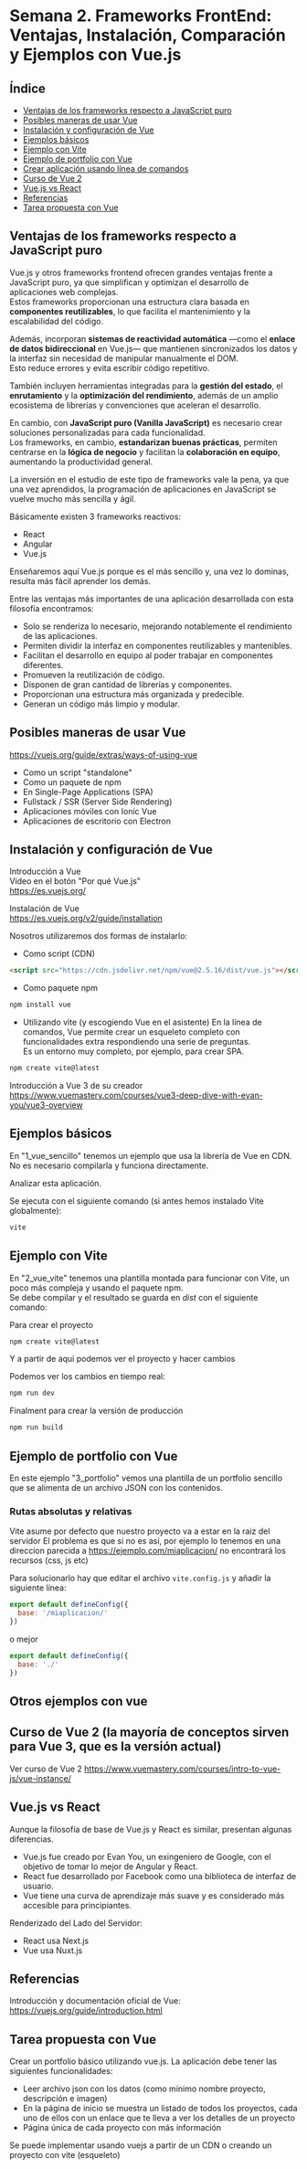 # Semana 2. Frameworks FrontEnd: Ventajas, Instalación, Comparación y Ejemplos con Vue.js

## Índice

- [Ventajas de los frameworks respecto a JavaScript puro](#ventajas-de-los-frameworks-respecto-a-javascript-puro)
- [Posibles maneras de usar Vue](#posibles-maneras-de-usar-vue)
- [Instalación y configuración de Vue](#instalación-y-configuración-de-vue)
- [Ejemplos básicos](#ejemplos-básicos)
- [Ejemplo con Vite](#ejemplo-con-vite)
- [Ejemplo de portfolio con Vue](#ejemplo-de-portfolio-con-vue)
- [Crear aplicación usando línea de comandos](#crear-aplicacion-usando-linea-de-comandos)
- [Curso de Vue 2](#curso-de-vue-2-la-mayoria-de-conceptos-sirven-para-vue-3-que-es-la-versión-actual)
- [Vue.js vs React](#vuejs-vs-react)
- [Referencias](#referencias)
- [Tarea propuesta con Vue](#tarea-propuesta-con-vue)

## Ventajas de los frameworks respecto a JavaScript puro

Vue.js y otros frameworks frontend ofrecen grandes ventajas frente a JavaScript puro, ya que simplifican y optimizan el desarrollo de aplicaciones web complejas.  
Estos frameworks proporcionan una estructura clara basada en **componentes reutilizables**, lo que facilita el mantenimiento y la escalabilidad del código.  

Además, incorporan **sistemas de reactividad automática** —como el **enlace de datos bidireccional** en Vue.js— que mantienen sincronizados los datos y la interfaz sin necesidad de manipular manualmente el DOM.  
Esto reduce errores y evita escribir código repetitivo.  

También incluyen herramientas integradas para la **gestión del estado**, el **enrutamiento** y la **optimización del rendimiento**, además de un amplio ecosistema de librerías y convenciones que aceleran el desarrollo.  

En cambio, con **JavaScript puro (Vanilla JavaScript)** es necesario crear soluciones personalizadas para cada funcionalidad.  
Los frameworks, en cambio, **estandarizan buenas prácticas**, permiten centrarse en la **lógica de negocio** y facilitan la **colaboración en equipo**, aumentando la productividad general.


La inversión en el estudio de este tipo de frameworks vale la pena, ya que una vez aprendidos, la programación de aplicaciones en JavaScript se vuelve mucho más sencilla y ágil.

Básicamente existen 3 frameworks reactivos:

- React
- Angular
- Vue.js  

Enseñaremos aquí Vue.js porque es el más sencillo y, una vez lo dominas, resulta más fácil aprender los demás.

Entre las ventajas más importantes de una aplicación desarrollada con esta filosofía encontramos:

- Solo se renderiza lo necesario, mejorando notablemente el rendimiento de las aplicaciones.
- Permiten dividir la interfaz en componentes reutilizables y mantenibles.
- Facilitan el desarrollo en equipo al poder trabajar en componentes diferentes.
- Promueven la reutilización de código.
- Disponen de gran cantidad de librerías y componentes.
- Proporcionan una estructura más organizada y predecible.
- Generan un código más limpio y modular.

## Posibles maneras de usar Vue

<https://vuejs.org/guide/extras/ways-of-using-vue>

- Como un script "standalone"
- Como un paquete de npm
- En Single-Page Applications (SPA)
- Fullstack / SSR (Server Side Rendering)
- Aplicaciones móviles con Ionic Vue
- Aplicaciones de escritorio con Electron

## Instalación y configuración de Vue

Introducción a Vue  
Video en el botón "Por qué Vue.js"  
<https://es.vuejs.org/>

Instalación de Vue  
<https://es.vuejs.org/v2/guide/installation>

Nosotros utilizaremos dos formas de instalarlo:

- Como script (CDN)

```html
<script src="https://cdn.jsdelivr.net/npm/vue@2.5.16/dist/vue.js"></script>
```

- Como paquete npm

```bash
npm install vue
```

- Utilizando vite (y escogiendo Vue en el asistente)
En la línea de comandos, Vue permite crear un esqueleto completo con funcionalidades extra respondiendo una serie de preguntas.  
Es un entorno muy completo, por ejemplo, para crear SPA.

```bash
npm create vite@latest
```


Introducción a Vue 3 de su creador  
<https://www.vuemastery.com/courses/vue3-deep-dive-with-evan-you/vue3-overview>

## Ejemplos básicos

En "1_vue_sencillo" tenemos un ejemplo que usa la librería de Vue en CDN.  
No es necesario compilarla y funciona directamente.  

Analizar esta aplicación.

Se ejecuta con el siguiente comando (si antes hemos instalado Vite globalmente):

```bash
vite
```

## Ejemplo con Vite

En "2_vue_vite" tenemos una plantilla montada para funcionar con Vite, un poco más compleja y usando el paquete npm.  
Se debe compilar y el resultado se guarda en *dist* con el siguiente comando:

Para crear el proyecto
```bash
npm create vite@latest
```
Y a partir de aqui podemos ver el proyecto y hacer cambios

Podemos ver los cambios en tiempo real:

```bash
npm run dev
```

Finalment para crear la versión de producción

```bash
npm run build
```


## Ejemplo de portfolio con Vue 

En este ejemplo "3_portfolio" vemos una plantilla de un portfolio sencillo que se alimenta de un archivo JSON con los contenidos.


### Rutas absolutas y relativas

Vite asume por defecto que nuestro proyecto va a estar en la raiz del servidor
El problema es que si no es así, por ejemplo lo tenemos en una direccion parecida a  https://ejemplo.com/miaplicacion/ no encontrará los recursos (css, js etc)

Para solucionarlo hay que editar el archivo `vite.config.js` y añadir la siguiente línea:

```js
export default defineConfig({
  base: '/miaplicacion/'
})
```

o mejor 

```js
export default defineConfig({
  base: './'
})
```
## Otros ejemplos con vue

## Curso de Vue 2 (la mayoría de conceptos sirven para Vue 3, que es la versión actual)

Ver curso de Vue 2
<https://www.vuemastery.com/courses/intro-to-vue-js/vue-instance/>

## Vue.js vs React

Aunque la filosofía de base de Vue.js y React es similar, presentan algunas diferencias.

- Vue.js fue creado por Evan You, un exingeniero de Google, con el objetivo de tomar lo mejor de Angular y React.  
- React fue desarrollado por Facebook como una biblioteca de interfaz de usuario.  
- Vue tiene una curva de aprendizaje más suave y es considerado más accesible para principiantes.

Renderizado del Lado del Servidor:

- React usa Next.js  
- Vue usa Nuxt.js

## Referencias 

Introducción y documentación oficial de Vue:  
<https://vuejs.org/guide/introduction.html>

## Tarea propuesta con Vue

Crear un portfolio básico utilizando vue.js.
La aplicación debe tener las siguientes funcionalidades:
- Leer archivo json con los datos (como mínimo nombre proyecto, descripción e imagen)
- En la página de inicio se muestra un listado de todos los proyectos, cada uno de ellos con un enlace que te lleva a ver los detalles de un proyecto
- Página única de cada proyecto con más información

Se puede implementar usando vuejs a partir de un CDN o creando un proyecto con vite (esqueleto)
